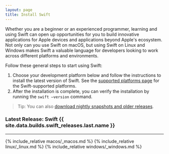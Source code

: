```yaml
---
layout: page
title: Install Swift
---
```


Whether you are a beginner or an experienced programmer, learning and using Swift can open up opportunities for you to build innovative applications for Apple devices and applications beyond Apple's ecosystem. Not only can you use Swift on macOS, but using Swift on Linux and Windows makes Swift a valuable language for developers looking to work across different platforms and environments. 

Follow these general steps to start using Swift:

1. Choose your development platform below and follow the instructions to install the latest version of Swift. See the [supported platforms page](/platform-support) for the Swift-supported platforms.
2. After the installation is complete, you can verify the installation by running the `swift —version` command.

> Tip: You can also [download nightly snapshots and older releases](/download).

### Latest Release: Swift {{ site.data.builds.swift_releases.last.name }}

<hr>

{% include_relative macos/_macos.md %}
{% include_relative linux/_linux.md %}
{% include_relative windows/_windows.md %}
